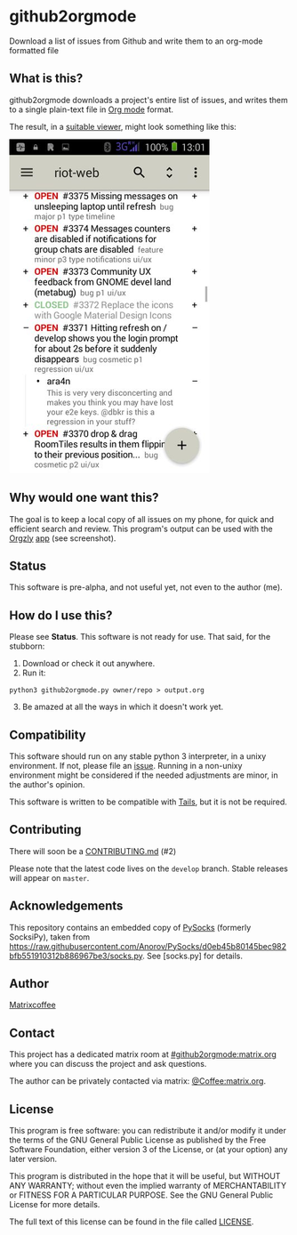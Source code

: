# github2orgmode
Download a list of issues from Github and write them to an org-mode formatted
file

## What is this?

github2orgmode downloads a project's entire list of issues, and writes them to
a single plain-text file in [Org mode](http://orgmode.org) format.

The result, in a [suitable viewer](http://www.orgzly.com), might look something
like this:

![Orgzly Screenshot 1](https://github.com/Matrixcoffee/github2orgmode/raw/master/OrgzlyScreen1.jpeg)

## Why would one want this?

The goal is to keep a local copy of all issues on my phone, for quick and
efficient search and review. This program's output can be used with the
[Orgzly](http://www.orgzly.com)
[app](https://f-droid.org/repository/browse/?fdid=com.orgzly) (see screenshot).

## Status

This software is pre-alpha, and not useful yet, not even to the author (me).

## How do I use this?

Please see **Status**. This software is not ready for use. That said, for the
stubborn:

1. Download or check it out anywhere.
2. Run it:
```
python3 github2orgmode.py owner/repo > output.org
```
3. Be amazed at all the ways in which it doesn't work yet.

## Compatibility

This software should run on any stable python 3 interpreter, in a unixy
environment. If not, please file an
[issue](https://github.com/Matrixcoffee/github2orgmode/issues/new). Running in
a non-unixy environment might be considered if the needed adjustments are
minor, in the author's opinion.

This software is written to be compatible with
[Tails](https://tails.boum.org/), but it is not be required.

## Contributing

There will soon be a
[CONTRIBUTING.md](https://github.com/Matrixcoffee/github2orgmode/blob/master/CONTRIBUTING.md)
(#2)

Please note that the latest code lives on the `develop` branch. Stable releases
will appear on `master`.

## Acknowledgements

This repository contains an embedded copy of
[PySocks](https://github.com/Anorov/PySocks) (formerly SocksiPy), taken from
https://raw.githubusercontent.com/Anorov/PySocks/d0eb45b80145bec982bfb551910312b886967be3/socks.py.
See [socks.py] for details.

## Author

[Matrixcoffee](https://github.com/Matrixcoffee)

## Contact

This project has a dedicated matrix room at
[#github2orgmode:matrix.org](https://matrix.to/#/#github2orgmode:matrix.org)
where you can discuss the project and ask questions.

The author can be privately contacted via matrix:
[@Coffee:matrix.org](https://matrix.to/#/@coffee:matrix.org).

## License

This program is free software: you can redistribute it and/or modify it under
the terms of the GNU General Public License as published by the Free Software
Foundation, either version 3 of the License, or (at your option) any later
version.

This program is distributed in the hope that it will be useful, but WITHOUT ANY
WARRANTY; without even the implied warranty of MERCHANTABILITY or FITNESS FOR A
PARTICULAR PURPOSE. See the GNU General Public License for more details.

The full text of this license can be found in the file called
[LICENSE](https://github.com/Matrixcoffee/github2orgmode/raw/master/LICENSE).
